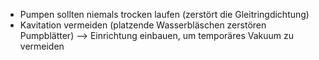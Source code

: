 - Pumpen sollten niemals trocken laufen (zerstört die Gleitringdichtung)
- Kavitation vermeiden (platzende Wasserbläschen zerstören Pumpblätter) --> Einrichtung einbauen, um temporäres Vakuum zu vermeiden